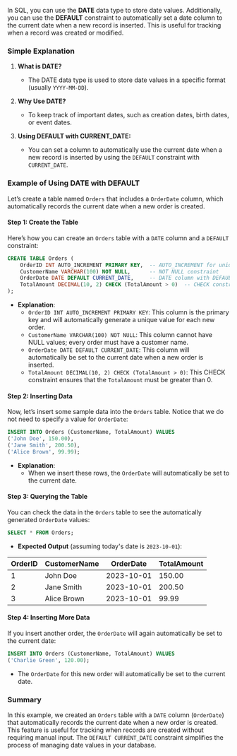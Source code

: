 In SQL, you can use the **DATE** data type to store date values. Additionally, you can use the **DEFAULT** constraint to automatically set a date column to the current date when a new record is inserted. This is useful for tracking when a record was created or modified.

### Simple Explanation

1. **What is DATE?**
   - The DATE data type is used to store date values in a specific format (usually `YYYY-MM-DD`).

2. **Why Use DATE?**
   - To keep track of important dates, such as creation dates, birth dates, or event dates.

3. **Using DEFAULT with CURRENT_DATE:**
   - You can set a column to automatically use the current date when a new record is inserted by using the `DEFAULT` constraint with `CURRENT_DATE`.

### Example of Using DATE with DEFAULT

Let’s create a table named `Orders` that includes a `OrderDate` column, which automatically records the current date when a new order is created.

#### Step 1: Create the Table

Here’s how you can create an `Orders` table with a `DATE` column and a `DEFAULT` constraint:

```sql
CREATE TABLE Orders (
    OrderID INT AUTO_INCREMENT PRIMARY KEY,  -- AUTO_INCREMENT for unique OrderID
    CustomerName VARCHAR(100) NOT NULL,      -- NOT NULL constraint
    OrderDate DATE DEFAULT CURRENT_DATE,     -- DATE column with DEFAULT constraint
    TotalAmount DECIMAL(10, 2) CHECK (TotalAmount > 0)  -- CHECK constraint for positive total amount
);
```

- **Explanation**:
  - `OrderID INT AUTO_INCREMENT PRIMARY KEY`: This column is the primary key and will automatically generate a unique value for each new order.
  - `CustomerName VARCHAR(100) NOT NULL`: This column cannot have NULL values; every order must have a customer name.
  - `OrderDate DATE DEFAULT CURRENT_DATE`: This column will automatically be set to the current date when a new order is inserted.
  - `TotalAmount DECIMAL(10, 2) CHECK (TotalAmount > 0)`: This CHECK constraint ensures that the `TotalAmount` must be greater than 0.

#### Step 2: Inserting Data

Now, let’s insert some sample data into the `Orders` table. Notice that we do not need to specify a value for `OrderDate`:

```sql
INSERT INTO Orders (CustomerName, TotalAmount) VALUES
('John Doe', 150.00),
('Jane Smith', 200.50),
('Alice Brown', 99.99);
```

- **Explanation**: 
  - When we insert these rows, the `OrderDate` will automatically be set to the current date.

#### Step 3: Querying the Table

You can check the data in the `Orders` table to see the automatically generated `OrderDate` values:

```sql
SELECT * FROM Orders;
```

- **Expected Output** (assuming today's date is `2023-10-01`):

| OrderID | CustomerName | OrderDate  | TotalAmount |
|---------|--------------|------------|-------------|
| 1       | John Doe     | 2023-10-01 | 150.00      |
| 2       | Jane Smith   | 2023-10-01 | 200.50      |
| 3       | Alice Brown   | 2023-10-01 | 99.99       |

#### Step 4: Inserting More Data

If you insert another order, the `OrderDate` will again automatically be set to the current date:

```sql
INSERT INTO Orders (CustomerName, TotalAmount) VALUES
('Charlie Green', 120.00);
```

- The `OrderDate` for this new order will automatically be set to the current date.

### Summary

In this example, we created an `Orders` table with a `DATE` column (`OrderDate`) that automatically records the current date when a new order is created. This feature is useful for tracking when records are created without requiring manual input. The `DEFAULT CURRENT_DATE` constraint simplifies the process of managing date values in your database.